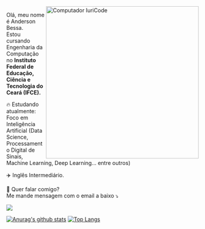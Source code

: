 <img src="https://raw.githubusercontent.com/MicaelliMedeiros/micaellimedeiros/master/image/computer-illustration.png" min-width="400px" max-width="400px" width="400px" align="right" alt="Computador IuriCode">

<p align="left">
  Olá, meu nome é Anderson Bessa. <br>
  Estou cursando Engenharia da Computação no <strong> Instituto Federal de Educação, Ciência e Tecnologia do Ceará (IFCE). </strong>
</p>

<p align="left">
  🔥 Estudando atualmente: Foco em Inteligência Artificial (Data Science, Processamento Digital de Sinais, Machine Learning, Deep Learning... entre outros)
</p>

<p align="left">
  ✈️ Inglês Intermediário.
</p>

<p align="left">
💌  Quer falar comigo?<br>
  Me mande mensagem com o email a baixo ⤵️
</p>

<p align="left">
<a href="mailto:andersonbessa7@gmail.com" alt="Gmail">
<img src="https://img.shields.io/badge/-andersonbessa7@gmail.com-e34c41?style=flat-square&labelColor=e34c41&logo=gmail&logoColor=white&link=andersonbessa7@gmail.com" /></a>
  
</p>

[![Anurag's github stats](https://github-readme-stats.vercel.app/api?username=andersontbessa)](https://github.com/anuraghazra/github-readme-stats)
[![Top Langs](https://github-readme-stats.vercel.app/api/top-langs/?username=andersontbessa&layout=compact)](https://github.com/anuraghazra/github-readme-stats)
